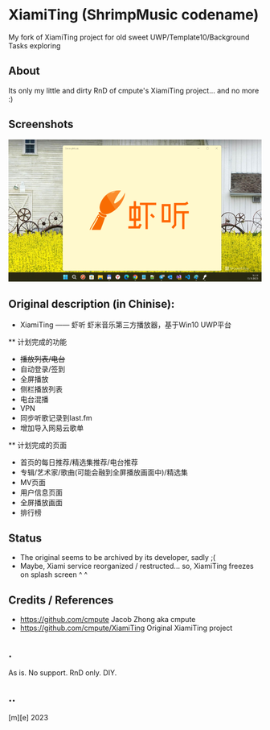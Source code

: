 ﻿# XiamiTing (ShrimpMusic codename)
My fork of XiamiTing project for old sweet UWP/Template10/Background Tasks exploring

## About 
Its only my little and dirty RnD of cmpute's XiamiTing project... and no more :)

## Screenshots
![](Images/shot01.png)

## Original description (in Chinise):

* XiamiTing —— 虾听
虾米音乐第三方播放器，基于Win10 UWP平台

** 计划完成的功能
- ~~播放列表/电台~~
- 自动登录/签到
- 全屏播放
- 侧栏播放列表
- 电台混播
- VPN
- 同步听歌记录到last.fm
- 增加导入网易云歌单

** 计划完成的页面
- 首页的每日推荐/精选集推荐/电台推荐
- 专辑/艺术家/歌曲(可能会融到全屏播放画面中)/精选集
- MV页面
- 用户信息页面
- 全屏播放画面
- 排行榜

## Status
- The original seems to be archived by its developer, sadly ;(
- Maybe, Xiami service reorganized / restructed... so, XiamiTing freezes on splash screen ^ ^ 

## Credits / References
- https://github.com/cmpute Jacob Zhong aka cmpute
- https://github.com/cmpute/XiamiTing Original XiamiTing project

## .
As is. No support. RnD only. DIY.

## ..
[m][e] 2023